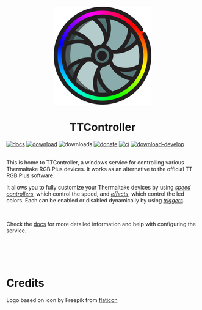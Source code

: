 <p align="center"><img src="Assets\logo-512.png" alt="logo" width="256"/><br/><h1 align="center"><b>TTController</b></h1></p>


<a href="https://moshimoshi0.github.io/TTController/"><img alt="docs" src="https://img.shields.io/badge/docs-home-99deff"></a>
<a href="https://github.com/MoshiMoshi0/TTController/releases/latest"><img alt="download" src="https://img.shields.io/github/tag-date/MoshiMoshi0/ttcontroller.svg?color=green&label=download&style=flat"></a>
<img alt="downloads" src="https://img.shields.io/github/downloads/MoshiMoshi0/TTController/total.svg?color=yellow">
<a href="https://paypal.me/MoshiMoshi0"><img alt="donate" src="https://img.shields.io/badge/donate-paypal-blue.svg?style=flat"></a>
<a href="https://ci.appveyor.com/project/MoshiMoshi0/ttcontroller"><img alt="ci" src="https://ci.appveyor.com/api/projects/status/shinpu4cd2sjrs0c?svg=true"></a>
<a href="https://ci.appveyor.com/project/MoshiMoshi0/ttcontroller/build/artifacts"><img alt="download-develop" src="https://img.shields.io/badge/download-develop-red.svg?logo=appveyor&logoColor=ccc"></a>
<br/><br/>


This is home to TTController, a windows service for controlling various Thermaltake RGB Plus devices. 
It works as an alternative to the official TT RGB Plus software.

It allows you to fully customize your Thermaltake devices by using [_speed controllers_](https://github.com/MoshiMoshi0/TTController#speed-controllers), which control the speed, and  [_effects_](https://github.com/MoshiMoshi0/TTController#effects), which control the led colors. Each can be enabled or disabled dynamically by using [_triggers_](https://github.com/MoshiMoshi0/TTController#triggers).

<br>

Check the [docs](https://moshimoshi0.github.io/TTController/) for more detailed information and help with configuring the service. 
<h1></h1>

<br><br>

# Credits

Logo based on icon by Freepik from [flaticon](https://flaticon.com)